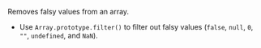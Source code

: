 Removes falsy values from an array.

- Use `Array.prototype.filter()` to filter out falsy values (`false`, `null`, `0`, `""`, `undefined`, and `NaN`).